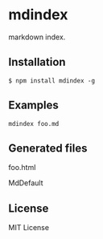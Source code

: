 
# mdindex

  markdown index.

## Installation

    $ npm install mdindex -g


## Examples

```
mdindex foo.md
```

## Generated files


foo.html 

MdDefault




## License

MIT License
